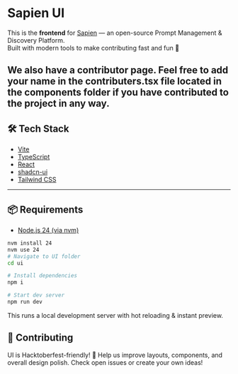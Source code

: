 # Sapien UI

This is the **frontend** for [Sapien](../README.md) — an open-source Prompt Management & Discovery Platform.  
Built with modern tools to make contributing fast and fun 🚀  

We also have a contributor page. Feel free to add your name in the contributers.tsx file located in the components folder if you have contributed to the project in any way.
---

## 🛠 Tech Stack
- [Vite](https://vitejs.dev/)  
- [TypeScript](https://www.typescriptlang.org/)  
- [React](https://react.dev/)  
- [shadcn-ui](https://ui.shadcn.com/)  
- [Tailwind CSS](https://tailwindcss.com/)  

---

## 📦 Requirements
- [Node.js 24 (via nvm)](https://github.com/nvm-sh/nvm#installing-and-updating)

```sh
nvm install 24
nvm use 24
# Navigate to UI folder
cd ui

# Install dependencies
npm i

# Start dev server
npm run dev
```
This runs a local development server with hot reloading & instant preview.

## 🤝 Contributing
UI is Hacktoberfest-friendly! 🌱
Help us improve layouts, components, and overall design polish.
Check open issues or create your own ideas!